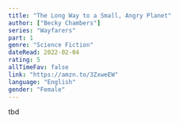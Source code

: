 ```yaml
---
title: "The Long Way to a Small, Angry Planet"
author: ["Becky Chambers"]
series: "Wayfarers"
part: 1
genre: "Science Fiction"
dateRead: 2022-02-04
rating: 5
allTimeFav: false
link: "https://amzn.to/3ZxweEW"
language: "English"
gender: "Female"
---
```


tbd
